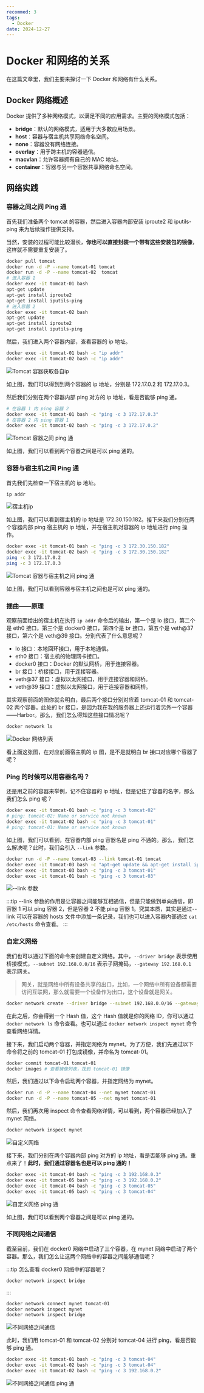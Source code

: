 ```yaml
---
recommed: 3
tags:
  - Docker
date: 2024-12-27
---
```


# Docker 和网络的关系

在这篇文章里，我们主要来探讨一下 Docker 和网络有什么关系。

## Docker 网络概述

Docker 提供了多种网络模式，以满足不同的应用需求。主要的网络模式包括：

- **bridge**：默认的网络模式，适用于大多数应用场景。
- **host**：容器与宿主机共享网络命名空间。
- **none**：容器没有网络连接。
- **overlay**：用于跨主机的容器通信。
- **macvlan**：允许容器拥有自己的 MAC 地址。
- **container**：容器与另一个容器共享网络命名空间。

## 网络实践

### 容器之间之间 Ping 通

首先我们准备两个 tomcat 的容器，然后进入容器内部安装 iproute2 和 iputils-ping 来为后续操作提供支持。

当然，安装的过程可能比较漫长，**你也可以直接封装一个带有这些安装包的镜像**，这样就不需要重复安装了。

```Bash
docker pull tomcat
docker run -d -P --name tomcat-01 tomcat
docker run -d -P --name tomcat-02  tomcat
# 进入容器 1
docker exec -it tomcat-01 bash
apt-get update
apt-get install iproute2
apt-get install iputils-ping
# 进入容器 2
docker exec -it tomcat-02 bash
apt-get update
apt-get install iproute2
apt-get install iputils-ping
```

然后，我们进入两个容器内部，查看容器的 ip 地址。

```Bash
docker exec -it tomcat-01 bash -c "ip addr"
docker exec -it tomcat-02 bash -c "ip addr"
```

![Tomcat 容器获取各自ip](https://blog-1328542955.cos.ap-shanghai.myqcloud.com/tomcat-container-ip.png)

如上图，我们可以得到到两个容器的 ip 地址，分别是 172.17.0.2 和 172.17.0.3。

然后我们分别在两个容器内部 ping 对方的 ip 地址，看是否能够 ping 通。

```Bash
# 在容器 1 内 ping 容器 2
docker exec -it tomcat-01 bash -c "ping -c 3 172.17.0.3"
# 在容器 2 内 ping 容器 1
docker exec -it tomcat-02 bash -c "ping -c 3 172.17.0.2"
```

![Tomcat 容器之间 ping 通](https://blog-1328542955.cos.ap-shanghai.myqcloud.com/tomcat-container-ping.png)

如上图，我们可以看到两个容器之间是可以 ping 通的。

### 容器与宿主机之间 Ping 通

首先我们先检查一下宿主机的 ip 地址。

```Bash
ip addr
```

![宿主机ip](https://blog-1328542955.cos.ap-shanghai.myqcloud.com/host-ip.png)

如上图，我们可以看到宿主机的 ip 地址是 172.30.150.182。接下来我们分别在两个容器内部 ping 宿主机的 ip 地址，并在宿主机对容器的 ip 地址进行 ping 操作。

```Bash
docker exec -it tomcat-01 bash -c "ping -c 3 172.30.150.182"
docker exec -it tomcat-02 bash -c "ping -c 3 172.30.150.182"
ping -c 3 172.17.0.2
ping -c 3 172.17.0.3
```

![Tomcat 容器与宿主机之间 ping 通](https://blog-1328542955.cos.ap-shanghai.myqcloud.com/tomcat-container-host-ping.png)

如上图，我们可以看到容器与宿主机之间也是可以 ping 通的。

### 插曲——原理

观察前面给出的宿主机在执行 `ip addr` 命令后的输出，第一个是 lo 接口，第二个是 eth0 接口，第三个是 docker0 接口，第四个是 br 接口，第五个是 veth@37 接口，第六个是 veth@39 接口。分别代表了什么意思呢？

- lo 接口：本地回环接口，用于本地通信。
- eth0 接口：宿主机的物理网卡接口。
- docker0 接口：Docker 的默认网桥，用于连接容器。
- br 接口：桥接接口，用于连接容器。
- veth@37 接口：虚拟以太网接口，用于连接容器和网桥。
- veth@39 接口：虚拟以太网接口，用于连接容器和网桥。

其实观察前面的图你就会明白，最后两个接口分别对应着 tomcat-01 和 tomcat-02 两个容器。此处的 br 接口，是因为我在我的服务器上还运行着另外一个容器——Harbor。那么，我们怎么得知这些接口情况呢？

```Bash
docker network ls
```

![Docker 网络列表](https://blog-1328542955.cos.ap-shanghai.myqcloud.com/docker-network-list.png)

看上面这张图，在对应前面宿主机的 ip 图，是不是就明白 br 接口对应哪个容器了呢？

### Ping 的时候可以用容器名吗？

还是用之前的容器来举例，记不住容器的 ip 地址，但是记住了容器的名字，那么我们怎么 ping 呢？

```Bash
docker exec -it tomcat-01 bash -c "ping -c 3 tomcat-02"
# ping: tomcat-02: Name or service not known
docker exec -it tomcat-02 bash -c "ping -c 3 tomcat-01"
# ping: tomcat-01: Name or service not known
```

如上图，我们可以看到，在容器内部 ping 容器名是 ping 不通的。那么，我们怎么解决呢？此时，我们会引入 `--link` 参数。

```Bash
docker run -d -P --name tomcat-03 --link tomcat-01 tomcat
docker exec -it tomcat-03 bash -c "apt-get update && apt-get install iproute2 iputils-ping -y"
docker exec -it tomcat-03 bash -c "ping -c 3 tomcat-01"
docker exec -it tomcat-01 bash -c "ping -c 3 tomcat-03"
```

![--link 参数](https://blog-1328542955.cos.ap-shanghai.myqcloud.com/docker-container-link.png)

:::tip
--link 参数的作用是让容器之间能够互相通信，但是只能做到单向通信，即容器 1 可以 ping 容器 2，但是容器 2 不能 ping 容器 1。究其本质，其实是通过--link 可以在容器的 hosts 文件中添加一条记录，我们也可以进入容器内部通过 `cat /etc/hosts` 命令查看。
:::

### 自定义网络

我们也可以通过下面的命令来创建自定义网络。其中，`--driver bridge` 表示使用桥接模式，`--subnet 192.168.0.0/16` 表示子网掩码，`--gateway 192.168.0.1` 表示网关。

> 网关，就是网络中所有设备共享的出口，比如，一个网络中所有设备都需要访问互联网，那么就需要一个设备作为出口，这个设备就是网关。

```Bash
docker network create --driver bridge --subnet 192.168.0.0/16 --gateway 192.168.0.1 mynet
```

在此之后，你会得到一个 Hash 值，这个 Hash 值就是你的网络 ID，你可以通过 `docker network ls` 命令查看。也可以通过 `docker network inspect mynet` 命令查看网络详情。

接下来，我们启动两个容器，并指定网络为 mynet。为了方便，我们先通过以下命令将之前的 tomcat-01 打包成镜像，并命名为 tomcat-01。

```Bash
docker commit tomcat-01 tomcat-01
docker images # 查看镜像列表，找到 tomcat-01 镜像
```

然后，我们通过以下命令启动两个容器，并指定网络为 mynet。

```Bash
docker run -d -P --name tomcat-04 --net mynet tomcat-01
docker run -d -P --name tomcat-05 --net mynet tomcat-01
```

然后，我们再次用 inspect 命令查看网络详情，可以看到，两个容器已经加入了 mynet 网络。

```Bash
docker network inspect mynet
```

![自定义网络](https://blog-1328542955.cos.ap-shanghai.myqcloud.com/docker-network-custom.png)

接下来，我们分别在两个容器内部 ping 对方的 ip 地址，看是否能够 ping 通。重点来了！**此时，我们通过容器名也是可以 ping 通的！**

```Bash
docker exec -it tomcat-04 bash -c "ping -c 3 192.168.0.3"
docker exec -it tomcat-05 bash -c "ping -c 3 192.168.0.2"
docker exec -it tomcat-04 bash -c "ping -c 3 tomcat-05"
docker exec -it tomcat-05 bash -c "ping -c 3 tomcat-04"
```

![自定义网络 ping 通](https://blog-1328542955.cos.ap-shanghai.myqcloud.com/docker-network-custom-ping.png)

如上图，我们可以看到两个容器之间是可以 ping 通的。

### 不同网络之间通信

截至目前，我们在 docker0 网络中启动了三个容器，在 mynet 网络中启动了两个容器。那么，我们怎么让这两个网络中的容器之间能够通信呢？

:::tip 怎么查看 docker0 网络中的容器呢？

```Bash
docker network inspect bridge
```

:::

```Bash
docker network connect mynet tomcat-01
docker network inspect mynet
docker network inspect bridge
```

![不同网络之间通信](https://blog-1328542955.cos.ap-shanghai.myqcloud.com/docker-network-connect.png)

此时，我们用 tomcat-01 和 tomcat-02 分别对 tomcat-04 进行 ping，看是否能够 ping 通。

```Bash
docker exec -it tomcat-01 bash -c "ping -c 3 tomcat-04"
docker exec -it tomcat-02 bash -c "ping -c 3 tomcat-04"
docker exec -it tomcat-02 bash -c "ping -c 3 192.168.0.2"
```

![不同网络之间通信 ping 通](https://blog-1328542955.cos.ap-shanghai.myqcloud.com/docker-network-connect-ping.png)
